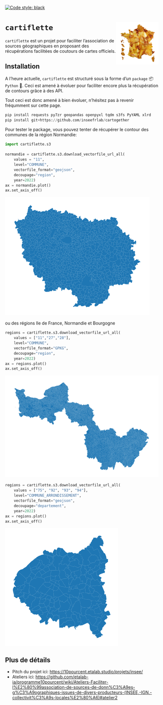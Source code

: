 [![Code style: black](https://img.shields.io/badge/code%20style-black-000000.svg)](https://github.com/psf/black)

# `cartiflette` <img src="cartiflette.png" align="right" height="139" />


`cartiflette` est un projet pour faciliter l’association de sources
géographiques en proposant des récupérations facilitées de coutours de
cartes officiels.

## Installation

A l’heure actuelle, `cartiflette` est structuré sous la forme d’un
`package` :package: `Python` :snake:. Ceci est amené à évoluer pour
faciliter encore plus la récupération de contours grâce à des API.

Tout ceci est donc amené à bien évoluer, n’hésitez pas à revenir
fréqumment sur cette page.

``` python
pip install requests py7zr geopandas openpyxl tqdm s3fs PyYAML xlrd
pip install git+https://github.com/inseefrlab/cartogether
```

Pour tester le package, vous pouvez tenter de récupérer le contour des
communes de la région Normandie:

``` python
import cartiflette.s3

normandie = cartiflette.s3.download_vectorfile_url_all(
    values = "11",
    level="COMMUNE",
    vectorfile_format="geojson",
    decoupage="region",
    year=2022)
ax = normandie.plot()
ax.set_axis_off()
```

![](README_files/figure-commonmark/cell-2-output-1.png)

ou des régions Ile de France, Normandie et Bourgogne

``` python
regions = cartiflette.s3.download_vectorfile_url_all(
    values = ["11","27","28"],
    level="COMMUNE",
    vectorfile_format="GPKG",
    decoupage="region",
    year=2022)
ax = regions.plot()
ax.set_axis_off()
```

![](README_files/figure-commonmark/cell-3-output-1.png)

``` python
regions = cartiflette.s3.download_vectorfile_url_all(
    values = ["75", "92", "93", "94"],
    level="COMMUNE_ARRONDISSEMENT",
    vectorfile_format="geojson",
    decoupage="departement",
    year=2022)
ax = regions.plot()
ax.set_axis_off()
```

![](README_files/figure-commonmark/cell-4-output-1.png)

## Plus de détails

- Pitch du projet ici: https://10pourcent.etalab.studio/projets/insee/
- Ateliers ici:
  https://github.com/etalab-ia/programme10pourcent/wiki/Ateliers-Faciliter-l%E2%80%99association-de-sources-de-donn%C3%A9es-g%C3%A9ographiques-issues-de-divers-producteurs-(INSEE,-IGN,-collectivit%C3%A9s-locales%E2%80%A6)#atelier2
